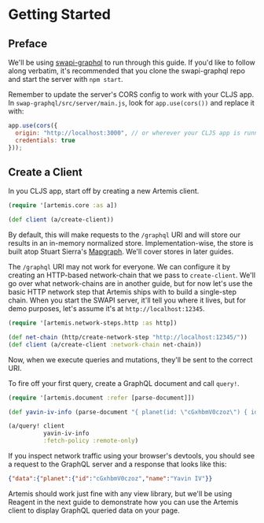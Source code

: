 # Getting Started

## Preface

We'll be using [swapi-graphql](https://github.com/graphql/swapi-graphql)
to run through this guide. If you'd like to follow along verbatim, it's
recommended that you clone the swapi-graphql repo and start the server with
`npm start`.

Remember to update the server's CORS config to work with your CLJS app.
In `swap-graphql/src/server/main.js`, look for `app.use(cors())` and replace
it with:

```javascript
app.use(cors({
  origin: "http://localhost:3000", // or wherever your CLJS app is running
  credentials: true
}));
```

## Create a Client

In you CLJS app, start off by creating a new Artemis client.

```clojure
(require '[artemis.core :as a])

(def client (a/create-client))
```

By default, this will make requests to the `/graphql` URI and will store our
results in an in-memory normalized store. Implementation-wise, the store is
built atop Stuart Sierra's
[Mapgraph](https://github.com/stuartsierra/mapgraph). We'll cover stores in
later guides.

The `/graphql` URI may not work for everyone. We can configure it by creating
an HTTP-based network-chain that we pass to `create-client`. We'll go over what
network-chains are in another guide, but for now let's use the basic HTTP
network step that Artemis ships with to build a single-step chain. When you
start the SWAPI server, it'll tell you where it lives, but for demo purposes,
let's assume it's at `http://localhost:12345`.

```clojure
(require '[artemis.network-steps.http :as http])

(def net-chain (http/create-network-step "http://localhost:12345/"))
(def client (a/create-client :network-chain net-chain))
```

Now, when we execute queries and mutations, they'll be sent to the correct URI.

To fire off your first query, create a GraphQL document and call `query!`.

```clojure
(require '[artemis.document :refer [parse-document]])

(def yavin-iv-info (parse-document "{ planet(id: \"cGxhbmV0czoz\") { id name } }"))

(a/query! client
          yavin-iv-info
          :fetch-policy :remote-only)
```

If you inspect network traffic using your browser's devtools, you should see a
request to the GraphQL server and a response that looks like this:

```json
{"data":{"planet":{"id":"cGxhbmV0czoz","name":"Yavin IV"}}
```

Artemis should work just fine with any view library, but we'll be using Reagent
in the next guide to demonstrate how you can use the Artemis client to display
GraphQL queried data on your page.
